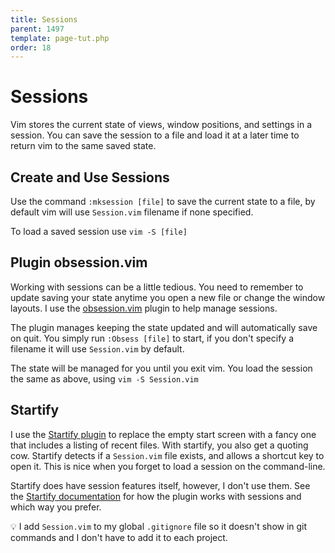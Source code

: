 ```yaml
---
title: Sessions
parent: 1497
template: page-tut.php
order: 18
---
```


# Sessions

Vim stores the current state of views, window positions, and settings in a session. You can save the session to a file and load it at a later time to return vim to the same saved state.

## Create and Use Sessions

Use the command `:mksession [file]` to save the current state to a file, by default vim will use `Session.vim` filename if none specified.

To load a saved session use `vim -S [file]`

## Plugin obsession.vim

Working with sessions can be a little tedious. You need to remember to update saving your state anytime you open a new file or change the window layouts. I use the [obsession.vim](https://github.com/tpope/vim-obsession) plugin to help manage sessions.

The plugin manages keeping the state updated and will automatically save on quit. You simply run `:Obsess [file]` to start, if you don't specify a filename it will use `Session.vim` by default.

The state will be managed for you until you exit vim. You load the session the same as above, using `vim -S Session.vim`

## Startify

I use the [Startify plugin](https://github.com/mhinz/vim-startify) to replace the empty start screen with a fancy one that includes a listing of recent files.  <span class="sidenote">With startify, you also get a quoting cow.</span> Startify detects if a `Session.vim` file exists, and allows a shortcut key to open it. This is nice when you forget to load a session on the command-line.

Startify does have session features itself, however, I don't use them.  See the [Startify documentation](https://github.com/mhinz/vim-startify/wiki/Plugin-features-in-detail#easy-session-handling) for how the plugin works with sessions and which way you prefer.

<span class="tip">💡</span> I add `Session.vim` to my global `.gitignore` file so it doesn't show in git commands and I don't have to add it to each project.
